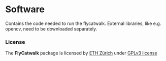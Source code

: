 Software
==========
Contains the code needed to run the flycatwalk.
External libraries, like e.g. opencv, need to be downloaded separately.

### License
The **FlyCatwalk** package is licensed by [ETH Zürich](http://www.ethz.ch) under [GPLv3 license](http://www.gnu.org/copyleft/gpl.html)
